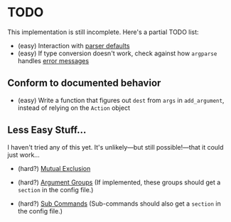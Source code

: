 # TODO
This implementation is still incomplete.  Here's a partial TODO list:

* (easy) Interaction with [parser defaults][1]
* (easy) If type conversion doesn't work, check against how `argparse` handles [error messages][2]

## Conform to documented behavior

* (easy) Write a function that figures out `dest` from `args` in `add_argument`, instead of relying on the `Action` object

## Less Easy Stuff…
I haven't tried any of this yet. It's unlikely—but still possible!—that it could just work…

* (hard?) [Mutual Exclusion][3]
* (hard?) [Argument Groups][4]  (If implemented, these groups should get a `section` in the config file.)
* (hard?) [Sub Commands][5]  (Sub-commands should also get a `section` in the config file.)


  [1]: http://docs.python.org/dev/library/argparse.html#parser-defaults
  [2]: http://docs.python.org/dev/library/argparse.html#exiting-methods
  [3]: http://docs.python.org/dev/library/argparse.html#mutual-exclusion
  [4]: http://docs.python.org/dev/library/argparse.html#argument-groups
  [5]: http://docs.python.org/dev/library/argparse.html#sub-commands
